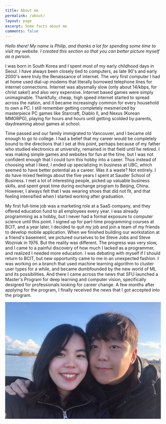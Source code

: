 ```yaml
---
title: About me
permalink: /about/
layout: page
excerpt: Some facts about me
comments: false
---
```


<i> Hello there! My name is Philip, and thanks a lot for spending some time to visit my website. I created this section so that you can better picture myself as a person. </i> 

I was born in South Korea and I spent most of my early childhood days in Seoul. I have always been closely tied to computers, as late 90's and early 2000's were truly the Renaissance of internet. The very first computer I had at home used dial-up modems that literally borrowed telephone lines for internet connections. Internet was abysmally slow (only about 14/kbps, for christ sake!) and also very expensive. Internet based games were simply unimaginable. Thankfully, cheap, high speed internet started to spread across the nation, and it became increasingly common for every household to own a PC. I still remember getting completely mesmerized by masterpiece PC games like Starcraft, Diablo II, and Nexus (Korean MMORPG), playing for hours and hours until getting scolded by parents, daydreaming about games at school.               

Time passed and our family immigrated to Vancouver, and I became old enough to go to college. I had a belief that my career would be completely bound to the directions that I set at this point, perhaps because of my father who studied electronics at university, remained in that field until he retired. I was making simple games and websites for fun at the time, but I was not confident enough that I could turn this hobby into a caeer. Thus instead of choosing what I liked, I ended up specializing in business at UBC, which seemed to have better potential as a career. Was it a waste? Not entirely. I do have mixed feelings about the five years I spent at Sauder School of Business. I met a lot of interesting people, picked up valuable business skills, and spent great time during exchange program to Beijing, China. However, I always felt that I was wearing shoes that did not fit, and that feeling intensified when I started working after graduation. 

My first full-time job was a marketing role at a SaaS company, and they offered education fund to all employees every year. I was already programming as a hobby, but I never had a formal exposure to computer science until this point. I signed up for part-time programming courses at BCIT, and a year later, I decided to quit my job and join a team of my friends to develop mobile application. When we finished building our workstation at a friend's basement, we pictured ourselves to be Steve Jobs and Steve Wozniak in 1976. But the reality was different. The progress was very slow, and I came to a painful discovery of how much I lacked as a programmer, and realized I needed more education. I was debating with myself if I should return to BCIT, but new opportunity came to me in an unexpected fashion. I was working on a branch that used machine learning algorithm to cluster user types for a while, and became dumbfounded by the new world of ML and its possibilities. And there I came across the news that SFU launched a Master's Program for deep learning and computer vision, specifically designed for professionals looking for career change. A few months after applying for the program, I finally received the news that I got accepted into the program.           


![photo](/assets/img/IMG_1927.JPG)